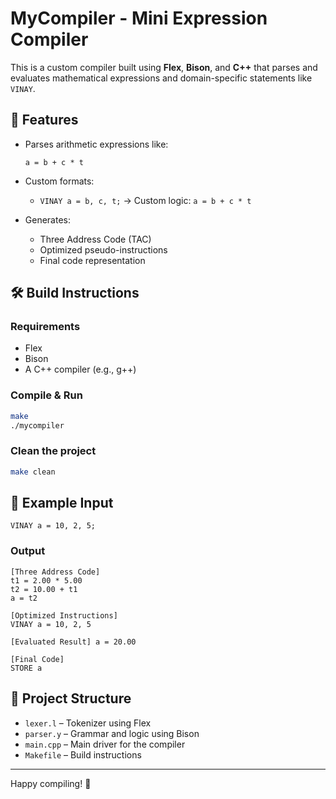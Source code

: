 # MyCompiler - Mini Expression Compiler

This is a custom compiler built using **Flex**, **Bison**, and **C++** that parses and evaluates mathematical expressions and domain-specific statements like `VINAY`.

## 🧾 Features

- Parses arithmetic expressions like:
  ```
  a = b + c * t

  ```
- Custom formats:

  - `VINAY a = b, c, t;` → Custom logic: `a = b + c * t`
- Generates:
  - Three Address Code (TAC)
  - Optimized pseudo-instructions
  - Final code representation

## 🛠 Build Instructions

### Requirements
- Flex
- Bison
- A C++ compiler (e.g., g++)

### Compile & Run

```bash
make
./mycompiler
```

### Clean the project
```bash
make clean
```

## 🧪 Example Input

```
VINAY a = 10, 2, 5;
```

### Output

```
[Three Address Code]
t1 = 2.00 * 5.00
t2 = 10.00 + t1
a = t2

[Optimized Instructions]
VINAY a = 10, 2, 5

[Evaluated Result] a = 20.00

[Final Code]
STORE a
```

## 📂 Project Structure

- `lexer.l` – Tokenizer using Flex
- `parser.y` – Grammar and logic using Bison
- `main.cpp` – Main driver for the compiler
- `Makefile` – Build instructions

---

Happy compiling! 🚀
